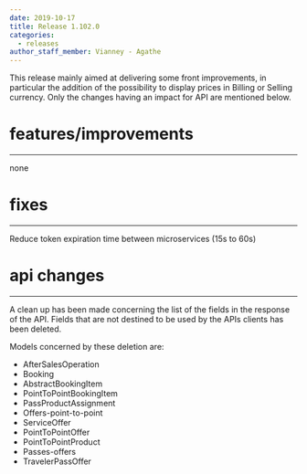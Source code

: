 ```yaml
---
date: 2019-10-17
title: Release 1.102.0
categories:
  - releases
author_staff_member: Vianney - Agathe
---
```

This release mainly aimed at delivering some front improvements, in particular the addition of the possibility to display prices in Billing or Selling currency. Only the changes having an impact for API are mentioned below.

# **features/improvements**
***
none

# **fixes**
***
Reduce token expiration time between microservices (15s to 60s)

# **api changes**
***
A clean up has been made concerning the list of the fields in the response of the API.
Fields that are not destined to be used by the APIs clients has been deleted.

Models concerned by these deletion are:
- AfterSalesOperation
- Booking
- AbstractBookingItem
- PointToPointBookingItem
- PassProductAssignment
- Offers-point-to-point
- ServiceOffer
- PointToPointOffer
- PointToPointProduct 
- Passes-offers
- TravelerPassOffer
